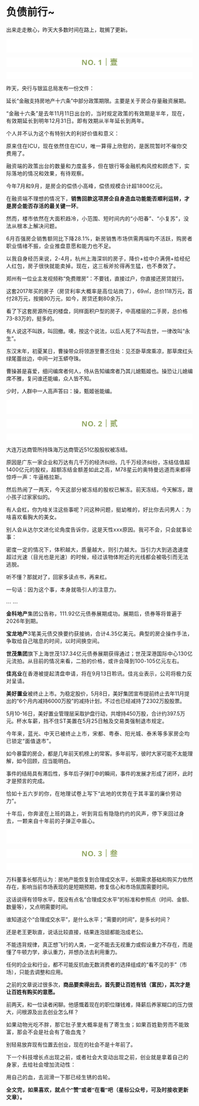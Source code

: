 # 负债前行~

<p style="visibility: visible;">出来走走散心，昨天大多数时间在路上，耽搁了更新。</p><p style="outline: 0px;font-family: system-ui, -apple-system, BlinkMacSystemFont, &quot;Helvetica Neue&quot;, &quot;PingFang SC&quot;, &quot;Hiragino Sans GB&quot;, &quot;Microsoft YaHei UI&quot;, &quot;Microsoft YaHei&quot;, Arial, sans-serif;letter-spacing: 0.544px;text-wrap: wrap;background-color: rgb(255, 255, 255);visibility: visible;"><br style="outline: 0px;visibility: visible;"><br style="outline: 0px;visibility: visible;"></p><p style="outline: 0px;letter-spacing: 0.544px;text-wrap: wrap;color: rgb(34, 34, 34);font-family: -apple-system-font, system-ui, &quot;Helvetica Neue&quot;, &quot;PingFang SC&quot;, &quot;Hiragino Sans GB&quot;, &quot;Microsoft YaHei UI&quot;, &quot;Microsoft YaHei&quot;, Arial, sans-serif;background-color: rgb(255, 255, 255);text-align: center;visibility: visible;"><span style="outline: 0px;font-weight: bold;line-height: 25px;color: rgb(149, 169, 103);font-size: 20px;visibility: visible;">NO. 1｜壹</span></p><p style="outline: 0px;letter-spacing: 0.544px;text-wrap: wrap;color: rgb(34, 34, 34);font-family: -apple-system-font, system-ui, &quot;Helvetica Neue&quot;, &quot;PingFang SC&quot;, &quot;Hiragino Sans GB&quot;, &quot;Microsoft YaHei UI&quot;, &quot;Microsoft YaHei&quot;, Arial, sans-serif;background-color: rgb(255, 255, 255);text-align: center;visibility: visible;"><br style="outline: 0px;visibility: visible;"></p><p style="visibility: visible;">昨天，央行与银监总局发布一份文件：</p><p style="visibility: visible;">延长“金融支持房地产十六条”中部分政策期限。主要是<span style="letter-spacing: 0.578px; text-wrap: wrap; visibility: visible;">关于房企存量融资展期。</span><span style="letter-spacing: 0.578px; text-wrap: wrap; visibility: visible;"></span></p><p style="visibility: visible;"><span style="letter-spacing: 0.578px; text-wrap: wrap; visibility: visible;">“金融十六条”是去年11月11日出台的，当时规定政策的有效期是半年，现在，有效期延长到明年12月31日。即有效期从半年延长到两年。<br style="visibility: visible;"></span></p><p style="visibility: visible;"><span style="letter-spacing: 0.578px; text-wrap: wrap; visibility: visible;">个人并不认为这个有特别大的利好价值和意义：<br style="visibility: visible;"></span></p><p style="visibility: visible;"><span style="letter-spacing: 0.578px; text-wrap: wrap; visibility: visible;">原来住在ICU，现在依然住在ICU，唯一算得上欣慰的，是医院暂时不催你交费用了。</span></p><p style="visibility: visible;"><span style="letter-spacing: 0.578px; text-wrap: wrap; visibility: visible;">融资端的政策出台的数量和力度虽多，但在银行等金融机构风控和顾虑下，实际落地的情况和效果，有待观察。</span></p><p style="visibility: visible;"><span style="letter-spacing: 0.578px; text-wrap: wrap; visibility: visible;">今年7月和9月，是房企的偿债小高峰，偿债规模合计超1800亿元。<br style="visibility: visible;"></span></p><p style="visibility: visible;"><span style="letter-spacing: 0.578px; text-wrap: wrap; visibility: visible;">在融资端不理想的情况下，<strong style="visibility: visible;">销售回款这项房企自身造血功能能否顺利运转，才是房企能否存活的最关键一环</strong>。</span></p><p style="visibility: visible;"><span style="letter-spacing: 0.578px; text-wrap: wrap; visibility: visible;"><span style="letter-spacing: 0.578px; text-wrap: wrap; visibility: visible;"></span><span style="letter-spacing: 0.578px; text-wrap: wrap; visibility: visible;">然而，楼市依然在大面积趋冷，小范围、短时间内的“小阳春”、“小复苏”，没法从根本上解决问题。</span></span></p><p style="visibility: visible;"><span style="letter-spacing: 0.578px; text-wrap: wrap; visibility: visible;"><span style="letter-spacing: 0.578px; text-wrap: wrap; visibility: visible;">6月百强房企销售额同比下降28.1%，新房销售市场供需两端均不活跃，购房者职业情绪不振，企业推盘意愿和能力也不足。<br style="visibility: visible;"></span></span></p><p style="visibility: visible;"><span style="letter-spacing: 0.578px; text-wrap: wrap; visibility: visible;">以我自身经历来说，2-4月，杭州上海深圳的房子，降价+给中介满佣+给经纪人红包，房子很快就能卖掉。</span><span style="letter-spacing: 0.578px; font-size: var(--articleFontsize); visibility: visible;">现在，这三板斧</span><span style="letter-spacing: 0.578px; font-size: var(--articleFontsize); visibility: visible;">抡得再生猛，</span><span style="letter-spacing: 0.578px; font-size: var(--articleFontsize); visibility: visible;">也不奏效了。</span></p><p style="visibility: visible;">郑州有一位业主发视频称“免费赠房”：不要钱，直接过户，你直接还房贷就行。<br style="visibility: visible;"></p><p style="visibility: visible;">这套2017年买的房子（<span style="letter-spacing: 0.578px; text-wrap: wrap; visibility: visible;">房贷利率大概率是高位站岗了）</span>，69㎡，总价118万元，首付28万元，按揭90万元，<span style="font-size: var(--articleFontsize); letter-spacing: 0.034em; visibility: visible;">如今，</span><span style="font-size: var(--articleFontsize); letter-spacing: 0.034em; visibility: visible;">房贷还剩80余万。</span></p><p style="visibility: visible;">看了下这套房源所在的楼盘，同样面积户型的房子，中高楼层的二手房，总价格73-83万的，挺多的。<br></p><p>有人说这不叫跌，叫回撤。噢，按这个说法，以后人死了不叫去世，一律改叫“永生”。</p><p>东汉末年，初夏某日，曹操带众将领游至曹丕住处：见丕卧草席乘凉，那草席红头绿尾蕾丝边，中间一对玉蟒夺珠。</p><p>曹操甚是喜爱，细问编席者何人，侍从告知编席者乃其儿媳甄姬也。操恐让儿媳编席不雅，复问谁还能编，众人皆不知。</p><p>少时，人群中一人高声答曰：操，甄姬爸能编。</p><p style="outline: 0px;font-family: system-ui, -apple-system, BlinkMacSystemFont, &quot;Helvetica Neue&quot;, &quot;PingFang SC&quot;, &quot;Hiragino Sans GB&quot;, &quot;Microsoft YaHei UI&quot;, &quot;Microsoft YaHei&quot;, Arial, sans-serif;letter-spacing: 0.544px;text-wrap: wrap;background-color: rgb(255, 255, 255);visibility: visible;"><br style="outline: 0px;visibility: visible;"><br style="outline: 0px;visibility: visible;"></p><p style="outline: 0px;letter-spacing: 0.544px;text-wrap: wrap;color: rgb(34, 34, 34);font-family: -apple-system-font, system-ui, &quot;Helvetica Neue&quot;, &quot;PingFang SC&quot;, &quot;Hiragino Sans GB&quot;, &quot;Microsoft YaHei UI&quot;, &quot;Microsoft YaHei&quot;, Arial, sans-serif;background-color: rgb(255, 255, 255);text-align: center;visibility: visible;"><span style="outline: 0px;font-weight: bold;line-height: 25px;color: rgb(149, 169, 103);font-size: 20px;visibility: visible;">NO. 2｜贰</span></p><p style="outline: 0px;letter-spacing: 0.544px;text-wrap: wrap;color: rgb(34, 34, 34);font-family: -apple-system-font, system-ui, &quot;Helvetica Neue&quot;, &quot;PingFang SC&quot;, &quot;Hiragino Sans GB&quot;, &quot;Microsoft YaHei UI&quot;, &quot;Microsoft YaHei&quot;, Arial, sans-serif;background-color: rgb(255, 255, 255);text-align: center;visibility: visible;"><br style="outline: 0px;visibility: visible;"></p><p>大连万达商管所持珠海万达商管近51亿股股权被冻结。</p><p>原因是广东一家企业和万达有几千万的经济纠纷。<span style="font-size: var(--articleFontsize);letter-spacing: 0.034em;">几千万经济纠纷，冻结估值</span><span style="font-size: var(--articleFontsize);letter-spacing: 0.034em;">超1400亿元的</span><span style="font-size: var(--articleFontsize);letter-spacing: 0.034em;">股权，</span><span style="font-size: var(--articleFontsize);letter-spacing: 0.034em;">超额冻结</span><span style="font-size: var(--articleFontsize);letter-spacing: 0.034em;">金额差</span><span style="font-size: var(--articleFontsize);letter-spacing: 0.034em;">如此之高</span><span style="font-size: var(--articleFontsize);letter-spacing: 0.034em;">，</span><span style="font-size: var(--articleFontsize);letter-spacing: 0.034em;">M78</span><span style="font-size: var(--articleFontsize);letter-spacing: 0.034em;">星云的奥特曼远道而来都得惊呼一声：</span><span style="font-size: var(--articleFontsize);letter-spacing: 0.034em;">牛逼格拉斯。</span></p><p><span style="letter-spacing: 0.578px;text-wrap: wrap;">然后</span><span style="letter-spacing: 0.578px;text-wrap: wrap;">热闹了一两天，今天</span><span style="letter-spacing: 0.578px;text-wrap: wrap;">这部分被冻结的</span><span style="letter-spacing: 0.578px;text-wrap: wrap;">股权</span><span style="letter-spacing: 0.578px;text-wrap: wrap;">已解冻。</span>前天冻结，今天解冻，跟小孩子过家家似的。</p><p>有人会杠，你为啥关注这些事呢？<span style="font-size: var(--articleFontsize);letter-spacing: 0.034em;">问这种问题，挺幼稚的</span><span style="font-size: var(--articleFontsize);letter-spacing: 0.034em;">，好比</span><span style="font-size: var(--articleFontsize);letter-spacing: 0.034em;">你</span><span style="font-size: var(--articleFontsize);letter-spacing: 0.034em;">去问男人：</span><span style="font-size: var(--articleFontsize);letter-spacing: 0.034em;">为啥喜欢看</span><span style="font-size: var(--articleFontsize);letter-spacing: 0.034em;">胸大的美女。</span></p><p><span style="font-size: var(--articleFontsize);letter-spacing: 0.034em;">别人会从达尔文进化论角度告诉你，这是天性xxx原因。我可不会，只会就事论事：</span></p><p><span style="font-size: var(--articleFontsize);letter-spacing: 0.034em;">密度一定的情况下，体积越大，质量越大，则引力越大。</span><span style="font-size: var(--articleFontsize);letter-spacing: 0.034em;">当引力大到逃逸速度超过光速（目光也是光速）的时候，经过该物体附近的光线都会被吸引而无法逃脱。</span></p><p>听不懂？那就对了，回家多读点书，再来杠。</p><p><span style="letter-spacing: 0.578px;font-size: var(--articleFontsize);">一句话：<span style="text-wrap: wrap;letter-spacing: 0.578px;">因为</span><span style="text-wrap: wrap;letter-spacing: 0.578px;">这个事，本身</span><span style="text-wrap: wrap;letter-spacing: 0.578px;">就吸引</span><span style="text-wrap: wrap;letter-spacing: 0.578px;">人的注意力</span><span style="text-wrap: wrap;letter-spacing: 0.578px;">。</span></span></p><p><span style="font-size: var(--articleFontsize);letter-spacing: 0.034em;">... ...</span></p><p><strong><span style="font-size: var(--articleFontsize);letter-spacing: 0.034em;">金科地产</span></strong><span style="font-size: var(--articleFontsize);letter-spacing: 0.034em;">集团公告称，111.92亿元债券展期成功。展期后，债券等将普遍于2026年到期。</span></p><p><strong><span style="font-size: var(--articleFontsize);letter-spacing: 0.034em;">宝龙地产</span></strong><span style="font-size: var(--articleFontsize);letter-spacing: 0.034em;">3笔美元债交换要约获接纳，合计4.35亿美元。典型的房企操作手法，争取给自己喘息的时间，以时间换空间。</span></p><p><strong><span style="font-size: var(--articleFontsize);letter-spacing: 0.034em;">世茂集团</span></strong><span style="font-size: var(--articleFontsize);letter-spacing: 0.034em;">旗下上海世茂137.34亿元债券展期获得通过；世茂深港国际中心130亿元流拍。从目前的情况来看，二拍的价格，或许会降到100-105亿元左右。</span></p><p><strong><span style="font-size: var(--articleFontsize);letter-spacing: 0.034em;">佳兆业</span></strong><span style="font-size: var(--articleFontsize);letter-spacing: 0.034em;">在香港</span><span style="font-size: var(--articleFontsize);letter-spacing: 0.034em;">被提起清盘申请，将在9月13日聆讯。佳兆业表示，公司将极力反对呈请。</span></p><p><strong><span style="font-size: var(--articleFontsize);letter-spacing: 0.034em;">美好置业</span></strong><span style="font-size: var(--articleFontsize);letter-spacing: 0.034em;">被终止上市。</span>为稳定股价，5月8日，美好集团宣布提前终止去年11月提出的“6个月内减持6000万股”的减持计划，不过也已经减持了2302万股股票。<br></p><p>5月10-16日，美好置业管理层采取护盘行动，共增持450万股，合计约397.5万元。<span style="font-size: var(--articleFontsize);letter-spacing: 0.034em;">杯水车薪，挡不住</span><span style="font-size: var(--articleFontsize);letter-spacing: 0.034em;">ST美置在5月25日</span><span style="font-size: var(--articleFontsize);letter-spacing: 0.034em;">触及</span><span style="font-size: var(--articleFontsize);letter-spacing: 0.034em;">交易类</span><span style="font-size: var(--articleFontsize);letter-spacing: 0.034em;">强制退市规定。</span></p><p><span style="letter-spacing: 0.578px;text-wrap: wrap;">今年来，蓝光、中天已被终止上市，宋都、粤泰、阳光城、泰禾等多家房企均已锁定“面值退市”。</span></p><p><span style="">如今暴雷的房企，都是几年前天机榜上的常客。多年前写，彼时大家可能不太能理解，如今回顾，应当能明白。</span></p><p><span style="">事件的结局具有滞后性，多年后子弹打中的瞬间，事件的发展才形成了闭环，此时才是预言的完成。</span></p><p style="letter-spacing: 0.578px;text-wrap: wrap;">恰如十五六岁的你，在地理试卷上写下“此地的优势在于其丰富的廉价劳动力”。</p><p style="letter-spacing: 0.578px;text-wrap: wrap;">十年后，你奔波在上班的路上，听到背后有隐隐约约的风声，停下来回过身去，一颗来自十年前的子弹正中眉心。</p><p style="outline: 0px;font-family: system-ui, -apple-system, BlinkMacSystemFont, &quot;Helvetica Neue&quot;, &quot;PingFang SC&quot;, &quot;Hiragino Sans GB&quot;, &quot;Microsoft YaHei UI&quot;, &quot;Microsoft YaHei&quot;, Arial, sans-serif;letter-spacing: 0.544px;text-wrap: wrap;background-color: rgb(255, 255, 255);visibility: visible;"><br style="outline: 0px;visibility: visible;"><br style="outline: 0px;visibility: visible;"></p><p style="outline: 0px;letter-spacing: 0.544px;text-wrap: wrap;color: rgb(34, 34, 34);font-family: -apple-system-font, system-ui, &quot;Helvetica Neue&quot;, &quot;PingFang SC&quot;, &quot;Hiragino Sans GB&quot;, &quot;Microsoft YaHei UI&quot;, &quot;Microsoft YaHei&quot;, Arial, sans-serif;background-color: rgb(255, 255, 255);text-align: center;visibility: visible;"><span style="outline: 0px;font-weight: bold;line-height: 25px;color: rgb(149, 169, 103);font-size: 20px;visibility: visible;">NO. 3｜叁</span></p><p style="outline: 0px;letter-spacing: 0.544px;text-wrap: wrap;color: rgb(34, 34, 34);font-family: -apple-system-font, system-ui, &quot;Helvetica Neue&quot;, &quot;PingFang SC&quot;, &quot;Hiragino Sans GB&quot;, &quot;Microsoft YaHei UI&quot;, &quot;Microsoft YaHei&quot;, Arial, sans-serif;background-color: rgb(255, 255, 255);text-align: center;visibility: visible;"><br style="outline: 0px;visibility: visible;"></p><p>万科董事长郁亮认为：房地产能恢复到合理成交水平，长期需求基础和购买力依然存在，影响当前市场表现的是短期预期，修复信心和市场氛围需要时间。<br></p><p>这话说得有领导水平，既没有点名“合理成交水平”的标准和参照点（时间、金额、数量等），又点明需要时间。</p><p>谁知道这个“合理成交水平”，是什么水平；“需要的时间”，是多长时间？</p><p>还是老王更耿直，说话比较直接，结果连泡妞都能泡成老公。<br></p><p><span style="">不能违背规律，真正想飞行的人类，一定不能去无视重力或假设重力不存在，而是懂了牛顿力学，承认重力，并想办法去利用重力。</span></p><p><span style="">任何的企业和行业，都不可能反抗由无数消费者的选择组成的“看不见的手”（市场），只能去调整和应用。</span></p><p>之前的文章说过很多次，<strong>商品要卖得出去，首先要让百姓有钱（富民），其次才是让百姓有购买的意愿。</strong></p><p>前两天，和一位读者闲聊。他感慨着现在的职位赚钱难，降薪后养家糊口的压力很大，问根源及出去创业怎么样？<br><span style="font-size: var(--articleFontsize);letter-spacing: 0.034em;"></span></p><p><span style="letter-spacing: 0.578px;text-wrap: wrap;">如果动物光吃不胖，那它肚子里大概率是有了寄生虫；</span><span style="font-size: var(--articleFontsize);letter-spacing: 0.034em;">如果百姓勤劳而不能致富，那会不会是</span><span style="font-size: var(--articleFontsize);letter-spacing: 0.034em;">社会有了吸血鬼？</span><span style="font-size: var(--articleFontsize);letter-spacing: 0.034em;"></span></p><p>别轻易放弃现有位置去创业，现在的社会不是十年前了。</p><p><span style="font-size: var(--articleFontsize);letter-spacing: 0.034em;">下一个科技增长点出现之前，或者社会大变动出现之前，创业就是拿着自己的身家，去给社会增加流动性：</span></p><p><span style="font-size: var(--articleFontsize);letter-spacing: 0.034em;">用自己的血，去润滑一下那已经生锈的齿轮。</span></p><p style="margin-bottom: 0px;"><span style="font-size: var(--articleFontsize);letter-spacing: 0.034em;"><strong style="outline: 0px;font-family: system-ui, -apple-system, BlinkMacSystemFont, &quot;Helvetica Neue&quot;, &quot;PingFang SC&quot;, &quot;Hiragino Sans GB&quot;, &quot;Microsoft YaHei UI&quot;, &quot;Microsoft YaHei&quot;, Arial, sans-serif;letter-spacing: 0.544px;text-wrap: wrap;background-color: rgb(255, 255, 255);color: rgb(34, 34, 34);font-size: 16px;"><span style="outline: 0px;font-size: 14px;">全文完，如果喜欢，就点个“赞”或者“在看”吧（星标公众号，可及时接收更新文章）。</span></strong></span></p><p style="display: none;"><mp-style-type data-value="3"></mp-style-type></p>